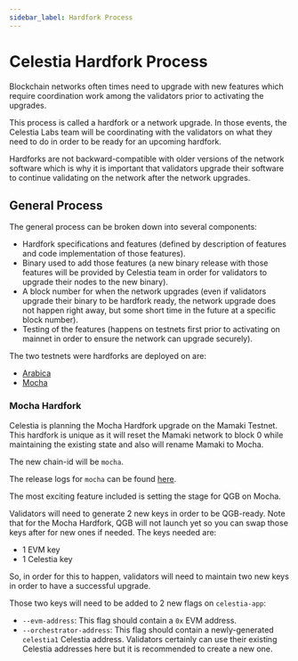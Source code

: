 ```yaml
---
sidebar_label: Hardfork Process
---
```


# Celestia Hardfork Process

Blockchain networks often times need to upgrade with new features
which require coordination work among the validators prior to activating
the upgrades.

This process is called a hardfork or a network upgrade. In those events,
the Celestia Labs team will be coordinating with the validators on
what they need to do in order to be ready for an upcoming hardfork.

Hardforks are not backward-compatible with older versions of the network
software which is why it is important that validators upgrade their software
to continue validating on the network after the network upgrades.

## General Process

The general process can be broken down into several components:

- Hardfork specifications and features (defined by description of features
  and code implementation of those features).
- Binary used to add those features (a new binary release with those features
  will be provided by Celestia team in order for validators to upgrade
  their nodes to the new binary).
- A block number for when the network upgrades (even if validators upgrade
  their binary to be hardfork ready, the network upgrade does not happen right
  away, but some short time in the future at a specific block number).
- Testing of the features (happens on testnets first prior to activating on
  mainnet in order to ensure the network can upgrade securely).

The two testnets were hardforks are deployed on are:

- [Arabica](./arabica-devnet/)
- [Mocha](./mocha-testnet/)

### Mocha Hardfork

Celestia is planning the Mocha Hardfork upgrade on the Mamaki Testnet.
This hardfork is unique as it will reset the Mamaki network to block 0
while maintaining the existing state and also will rename Mamaki to Mocha.

The new chain-id will be `mocha`.

The release logs for `mocha` can be found [here](https://github.com/celestiaorg/celestia-app/releases).

The most exciting feature included is setting the stage for QGB on Mocha.

Validators will need to generate 2 new keys in order to be QGB-ready.
Note that for the Mocha Hardfork, QGB will not launch yet so you
can swap those keys after for new ones if needed. The keys needed are:

- 1 EVM key
- 1 Celestia key

So, in order for this to happen, validators will need to maintain two
new keys in order to have a successful upgrade.

Those two keys will need to be added to 2 new flags on `celestia-app`:

- `--evm-address`: This flag should contain a `0x` EVM address.
- `--orchestrator-address`: This flag should contain a newly-generated
  `celestia1` Celestia address. Validators certainly can use their existing
  Celestia addresses here but it is recommended to create a new one.
